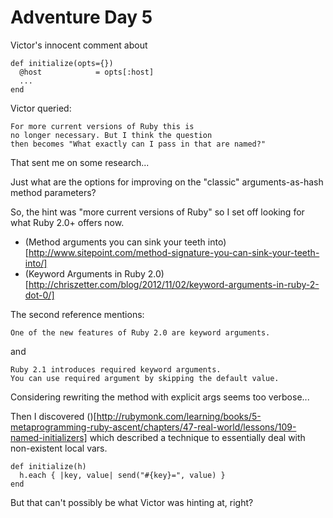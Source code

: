 # Adventure Day 5

Victor's innocent comment about

    def initialize(opts={})
      @host            = opts[:host]
      ...
    end

Victor queried:

    For more current versions of Ruby this is
    no longer necessary. But I think the question
    then becomes "What exactly can I pass in that are named?"

That sent me on some research...

Just what are the options for improving on the "classic"
arguments-as-hash method parameters?

So, the hint was "more current versions of Ruby" so I set off
looking for what Ruby 2.0+ offers now.

* (Method arguments you can sink your teeth into)[http://www.sitepoint.com/method-signature-you-can-sink-your-teeth-into/]
* (Keyword Arguments in Ruby 2.0)[http://chriszetter.com/blog/2012/11/02/keyword-arguments-in-ruby-2-dot-0/]

The second reference mentions:

    One of the new features of Ruby 2.0 are keyword arguments.

and

    Ruby 2.1 introduces required keyword arguments.
    You can use required argument by skipping the default value.

Considering rewriting the method with explicit args seems too verbose...

Then I discovered ()[http://rubymonk.com/learning/books/5-metaprogramming-ruby-ascent/chapters/47-real-world/lessons/109-named-initializers]
which described a technique to essentially deal with non-existent local vars.

    def initialize(h)
      h.each { |key, value| send("#{key}=", value) }
    end

But that can't possibly be what Victor was hinting at, right?